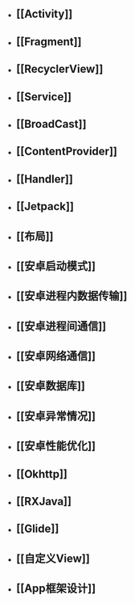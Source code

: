 - ## [[Activity]]
- ## [[Fragment]]
- ## [[RecyclerView]]
- ## [[Service]]
- ## [[BroadCast]]
- ## [[ContentProvider]]
- ## [[Handler]]
- ## [[Jetpack]]
- ## [[布局]]
- ## [[安卓启动模式]]
- ## [[安卓进程内数据传输]]
- ## [[安卓进程间通信]]
- ## [[安卓网络通信]]
- ## [[安卓数据库]]
- ## [[安卓异常情况]]
- ## [[安卓性能优化]]
- ## [[Okhttp]]
- ## [[RXJava]]
- ## [[Glide]]
- ## [[自定义View]]
- ## [[App框架设计]]
